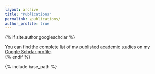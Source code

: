 ```yaml
---
layout: archive
title: "Publications"
permalink: /publications/
author_profile: true
---
```


{% if site.author.googlescholar %}
  <div class="wordwrap">You can find the complete list of my published academic studies on <a href="{{site.author.googlescholar}}">my Google Scholar profile</a>.</div>
{% endif %}

{% include base_path %}

<!---{% for post in site.publications reversed %}
  {% include archive-single.html %}
{% endfor %} -->
